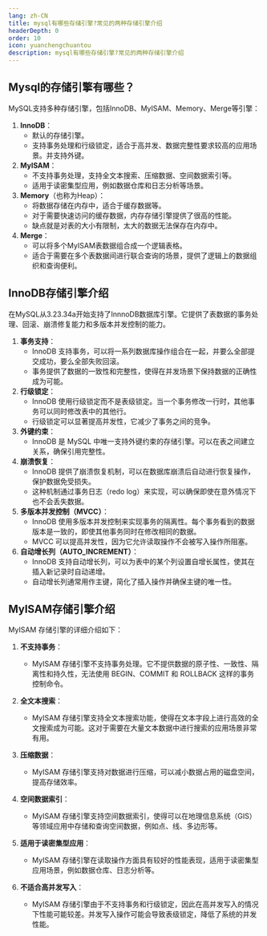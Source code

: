 ```yaml
---
lang: zh-CN
title: mysql有哪些存储引擎?常见的两种存储引擎介绍
headerDepth: 0
order: 10
icon: yuanchengchuantou
description: mysql有哪些存储引擎?常见的两种存储引擎介绍
---
```




## Mysql的存储引擎有哪些？



MySQL支持多种存储引擎，包括InnoDB、MyISAM、Memory、Merge等引擎：

1. **InnoDB**：
   - 默认的存储引擎。
   - 支持事务处理和行级锁定，适合于高并发、数据完整性要求较高的应用场景。并支持外键。
2. **MyISAM**：
   - 不支持事务处理，支持全文本搜索、压缩数据、空间数据索引等。
   - 适用于读密集型应用，例如数据仓库和日志分析等场景。
3. **Memory**（也称为Heap）：
   - 将数据存储在内存中，适合于缓存数据等。
   - 对于需要快速访问的缓存数据，内存存储引擎提供了很高的性能。
   - 缺点就是对表的大小有限制，太大的数据无法保存在内存中。
8. **Merge**：
   - 可以将多个MyISAM表数据组合成一个逻辑表格。
   - 适合于需要在多个表数据间进行联合查询的场景，提供了逻辑上的数据组织和查询便利。



## InnoDB存储引擎介绍

在MySQL从3.23.34a开始支持了InnnoDB数据库引擎。它提供了表数据的事务处理、回滚、崩溃修复能力和多版本并发控制的能力。



1. **事务支持**：
   - InnoDB 支持事务，可以将一系列数据库操作组合在一起，并要么全部提交成功，要么全部失败回滚。
   - 事务提供了数据的一致性和完整性，使得在并发场景下保持数据的正确性成为可能。
2. **行级锁定**：
   - InnoDB 使用行级锁定而不是表级锁定。当一个事务修改一行时，其他事务可以同时修改表中的其他行。
   - 行级锁定可以显著提高并发性，它减少了事务之间的竞争。
3. **外键约束**：
   - InnoDB 是 MySQL 中唯一支持外键约束的存储引擎。可以在表之间建立关系，确保引用完整性。
4. **崩溃恢复**：
   - InnoDB 提供了崩溃恢复机制，可以在数据库崩溃后自动进行恢复操作，保护数据免受损失。
   - 这种机制通过事务日志（redo log）来实现，可以确保即使在意外情况下也不会丢失数据。
5. **多版本并发控制（MVCC）**：
   - InnoDB 使用多版本并发控制来实现事务的隔离性。每个事务看到的数据版本是一致的，即使其他事务同时在修改相同的数据。
   - MVCC 可以提高并发性，因为它允许读取操作不会被写入操作所阻塞。
6. **自动增长列（AUTO_INCREMENT）**：
   - InnoDB 支持自动增长列，可以为表中的某个列设置自增长属性，使其在插入新记录时自动递增。
   - 自动增长列通常用作主键，简化了插入操作并确保主键的唯一性。



## MyISAM存储引擎介绍



MyISAM 存储引擎的详细介绍如下：

1. **不支持事务**：
   - MyISAM 存储引擎不支持事务处理。它不提供数据的原子性、一致性、隔离性和持久性，无法使用 BEGIN、COMMIT 和 ROLLBACK 这样的事务控制命令。

2. **全文本搜索**：
   - MyISAM 存储引擎支持全文本搜索功能，使得在文本字段上进行高效的全文搜索成为可能。这对于需要在大量文本数据中进行搜索的应用场景非常有用。

3. **压缩数据**：
   - MyISAM 存储引擎支持对数据进行压缩，可以减小数据占用的磁盘空间，提高存储效率。

4. **空间数据索引**：
   - MyISAM 存储引擎支持空间数据索引，使得可以在地理信息系统（GIS）等领域应用中存储和查询空间数据，例如点、线、多边形等。

5. **适用于读密集型应用**：
   - MyISAM 存储引擎在读取操作方面具有较好的性能表现，适用于读密集型应用场景，例如数据仓库、日志分析等。

6. **不适合高并发写入**：
   - MyISAM 存储引擎由于不支持事务和行级锁定，因此在高并发写入的情况下性能可能较差。并发写入操作可能会导致表级锁定，降低了系统的并发性能。

<!-- @include: @article-footer.snippet.md -->
